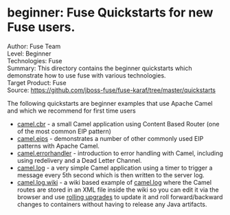 beginner: Fuse Quickstarts for new Fuse users.
======================================================
Author: Fuse Team  
Level: Beginner  
Technologies: Fuse  
Summary: This directory contains the beginner quickstarts which demonstrate how to use fuse with various technologies.  
Target Product: Fuse  
Source: <https://github.com/jboss-fuse/fuse-karaf/tree/master/quickstarts>  

The following quickstarts are beginner examples that use Apache Camel and which we recommend for first time users

* [camel.cbr](camel-cbr) - a small Camel application using Content Based Router (one of the most common EIP pattern)
* [camel.eips](camel-eips) - demonstrates a number of other commonly used EIP patterns with Apache Camel.
* [camel.errorhandler](camel-errorhandler) - introduction to error handling with Camel, including using redelivery and a Dead Letter Channel.
* [camel.log](camel-log) - a very simple Camel application using a timer to trigger a message every 5th second which is then written to the server log.
* [camel.log.wiki](camel-log-wiki) - a wiki based example of [camel.log](camel-log) where the Camel routes are stored in an <a fabric-version-link="/camel/canvas/fabric/profiles/quickstarts/beginner/camel.log.wiki.profile/camel-log.xml">XML file inside the wiki</a> so you can edit it via the browser and use <a href="/fabric/profiles/docs/fabric/rollingUpgrade.md">rolling upgrades</a> to update it and roll forward/backward changes to containers without having to release any Java artifacts.

 
